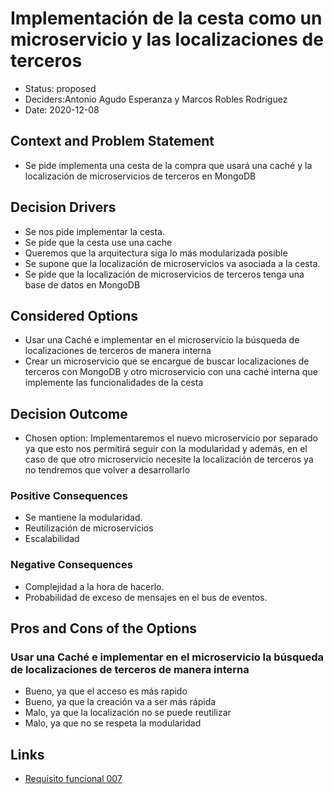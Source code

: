 # Implementación de la cesta como un microservicio y las localizaciones de terceros
* Status: proposed
* Deciders:Antonio Agudo Esperanza y Marcos Robles Rodriguez
* Date: 2020-12-08
## Context and Problem Statement
* Se pide implementa una cesta de la compra que usará una caché y la localización de microservicios de terceros en MongoDB 
## Decision Drivers
* Se nos pide implementar la cesta.
* Se píde que la cesta use una cache
* Queremos que la arquitectura siga lo más modularizada posible
* Se supone que la localización de microservicios va asociada a la cesta.
* Se pide que la localización de microservicios de terceros tenga una base de datos en MongoDB
## Considered Options
* Usar una Caché e implementar en el microservicio la búsqueda de localizaciones de terceros de manera interna
* Crear un microservicio que se encargue de buscar localizaciones de terceros con MongoDB y otro microservicio con una caché interna que implemente las funcionalidades de la cesta
## Decision Outcome
* Chosen option:  Implementaremos el nuevo microservicio por separado ya que esto nos permitirá seguir con la modularidad y además, en el caso de que otro microservicio necesite la localización de terceros ya no tendremos que volver a  desarrollarlo
### Positive Consequences
* Se mantiene la modularidad.
* Reutilización de microservicios
* Escalabilidad
### Negative Consequences
* Complejidad a la hora de hacerlo.
* Probabilidad de exceso de mensajes en el bus de eventos.
## Pros and Cons of the Options
### Usar una Caché e implementar en el microservicio la búsqueda de localizaciones de terceros de manera interna
* Bueno, ya que el acceso es más rapido
* Bueno, ya que la creación va a ser más rápida 
* Malo, ya que la localización no se puede reutilizar
* Malo, ya que no se respeta la modularidad

## Links <!-- optional -->

*  [Requisito funcional 007](https://github.com/Grupo3-DAS/Pr-ctica1-Captura-y-Representaci-n-de-Decisiones-de-Dise-o-Equipo-3/blob/main/DAS-P1-Alba_Sevillano_Portilla-TAREA1.pdf)

